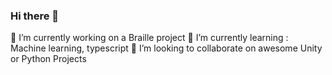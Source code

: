 ### Hi there 👋
🔭 I’m currently working on a Braille project 
🌱 I’m currently learning : Machine learning, typescript
👯 I’m looking to collaborate on awesome Unity or Python Projects

<!--
**Saurabhbagh/SaurabhBagh** is a ✨ _special_ ✨ repository because its `README.md` (this file) appears on your GitHub profile.

Here are some ideas to get you started:


-🤔 I’m looking for help with 
- 💬 Ask me about ...
- 📫 How to reach me: ...
- 😄 Pronouns: ...
- ⚡ Fun fact: ...
-->
